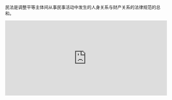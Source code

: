 民法是调整平等主体间从事民事活动中发生的人身关系与财产关系的法律规范的总和。
<iframe id="embed_dom" name="embed_dom" frameborder="0" style="display:block;width:525px; height:245px;" src="https://www.processon.com/embed/mind/5c6a7855e4b0c4e2165756e4"></iframe>
